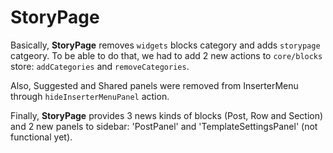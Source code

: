 # StoryPage

Basically, **StoryPage** removes `widgets` blocks category and adds `storypage` catgeory. To be able to do that, we had to add 2 new actions to `core/blocks` store: `addCategories` and `removeCategories`.

Also, Suggested and Shared panels were removed from InserterMenu through `hideInserterMenuPanel` action.

Finally, **StoryPage** provides 3 news kinds of blocks (Post, Row and Section) and 2 new panels to sidebar: 'PostPanel' and 'TemplateSettingsPanel' (not functional yet).
